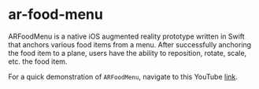 # ar-food-menu

ARFoodMenu is a native iOS augmented reality prototype written in Swift that anchors various food items from a menu. After successfully anchoring the food item to
a plane, users have the ability to reposition, rotate, scale, etc. the food item.

For a quick demonstration of `ARFoodMenu`, navigate to this YouTube [link]().
